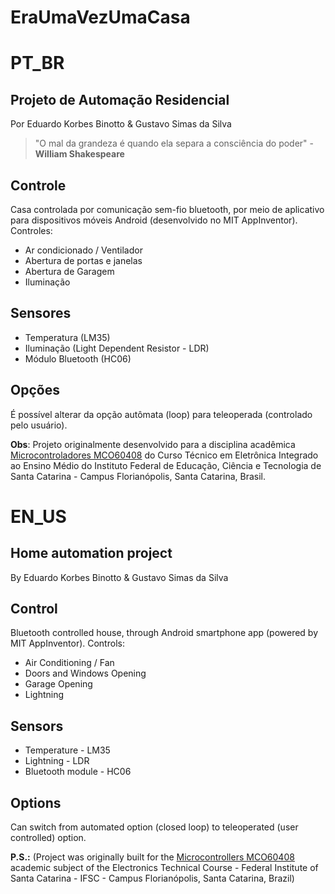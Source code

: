 # EraUmaVezUmaCasa
# PT_BR
## Projeto de Automação Residencial
Por Eduardo Korbes Binotto & Gustavo Simas da Silva

> "O mal da grandeza é quando ela separa a consciência do poder" - **William Shakespeare**

## Controle
Casa controlada por comunicação sem-fio bluetooth, por meio de aplicativo para dispositivos móveis Android (desenvolvido no MIT AppInventor). Controles:

- Ar condicionado / Ventilador
- Abertura de portas e janelas
- Abertura de Garagem
- Iluminação

## Sensores
- Temperatura (LM35)
- Iluminação (Light Dependent Resistor - LDR)
- Módulo Bluetooth (HC06)

## Opções
É possível alterar da opção autômata (loop) para teleoperada (controlado pelo usuário).

**Obs**: Projeto originalmente desenvolvido para a disciplina acadêmica [Microcontroladores MCO60408](https://github.com/GSimas/MicroC) do Curso Técnico em Eletrônica Integrado ao Ensino Médio do Instituto Federal de Educação, Ciência e Tecnologia de Santa Catarina - Campus Florianópolis, Santa Catarina, Brasil.

# EN_US
## Home automation project
By Eduardo Korbes Binotto & Gustavo Simas da Silva

## Control
Bluetooth controlled house, through Android smartphone app (powered by MIT AppInventor).
Controls:

- Air Conditioning / Fan
- Doors and Windows Opening
- Garage Opening
- Lightning

## Sensors
- Temperature - LM35
- Lightning - LDR
- Bluetooth module - HC06

## Options
Can switch from automated option (closed loop) to teleoperated (user controlled) option.


**P.S.:** (Project was originally built for the [Microcontrollers MCO60408](https://github.com/GSimas/MicroC) academic subject of the Electronics Technical Course - Federal Institute of Santa Catarina - IFSC - Campus Florianópolis, Santa Catarina, Brazil)
